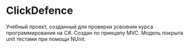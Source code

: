 # ClickDefence
Учебный проект, созданный для проверки усвоения курса программирования на C#.
Создан по принципу MVC. Модель покрыта unit тестами при помощи NUnit.